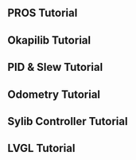 ## PROS Tutorial
## Okapilib Tutorial
## PID & Slew Tutorial
## Odometry Tutorial
## Sylib Controller Tutorial
## LVGL Tutorial
## 
